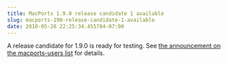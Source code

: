 ```yaml
---
title: MacPorts 1.9.0 release candidate 1 available
slug: macports-190-release-candidate-1-available
date: 2010-05-28 22:25:34.455784-07:00
---
```


A release candidate for 1.9.0 is ready for testing. See [the announcement on the macports-users list](https://lists.macosforge.org/pipermail/macports-users/2010-May/020310.html) for details.
